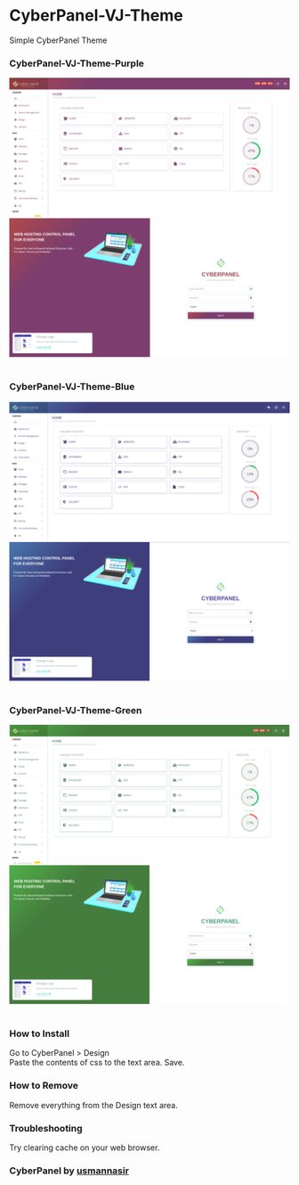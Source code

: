 # CyberPanel-VJ-Theme
Simple CyberPanel Theme

### CyberPanel-VJ-Theme-Purple

![CyberPanel Dashboard](screenshot/CyberPanel-VJ-Theme-Purple-D.png)
</br>
![CyberPanel Dashboard](screenshot/CyberPanel-VJ-Theme-Purple-L.png)
</br></br>

### CyberPanel-VJ-Theme-Blue

![CyberPanel Dashboard](screenshot/CyberPanel-VJ-Theme-Blue-D.png)
</br>
![CyberPanel Dashboard](screenshot/CyberPanel-VJ-Theme-blue-L.png)
</br></br>

### CyberPanel-VJ-Theme-Green

![CyberPanel Dashboard](screenshot/CyberPanel-VJ-Theme-Green-D.png)
</br>
![CyberPanel Dashboard](screenshot/CyberPanel-VJ-Theme-Green-L.png)
</br></br>


### How to Install

Go to CyberPanel > Design </br>
Paste the contents of css to the text area.
Save.

### How to Remove
Remove everything from the Design text area.

### Troubleshooting
Try clearing cache on your web browser.

### CyberPanel by [usmannasir](https://github.com/usmannasir)
